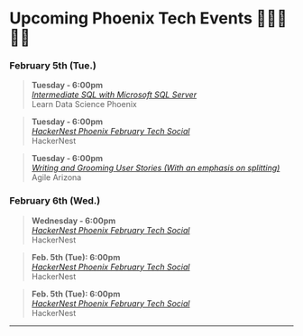 # Upcoming Phoenix Tech Events 👩‍💻🌵👨‍💻

### February 5th (Tue.)
>**Tuesday - 6:00pm**    
_[Intermediate SQL with Microsoft SQL Server](https://www.eventbrite.com/e/intermediate-sql-with-microsoft-sql-server-tickets-54950673945)_   
Learn Data Science Phoenix   

>**Tuesday - 6:00pm**     
_[HackerNest Phoenix February Tech Social](https://www.meetup.com/HackerNestPHX/events/255756342/)_   
HackerNest    

>**Tuesday - 6:00pm**      
_[Writing and Grooming User Stories (With an emphasis on splitting)](https://www.meetup.com/Agile-Arizona/events/258490035/)_     
Agile Arizona   

### February 6th (Wed.)
>**Wednesday - 6:00pm**    
_[HackerNest Phoenix February Tech Social](https://www.meetup.com/HackerNestPHX/events/255756342/)_   
HackerNest 

>**Feb. 5th (Tue): 6:00pm**    
_[HackerNest Phoenix February Tech Social](https://www.meetup.com/HackerNestPHX/events/255756342/)_   
HackerNest 

>**Feb. 5th (Tue): 6:00pm**    
_[HackerNest Phoenix February Tech Social](https://www.meetup.com/HackerNestPHX/events/255756342/)_   
HackerNest 


---


